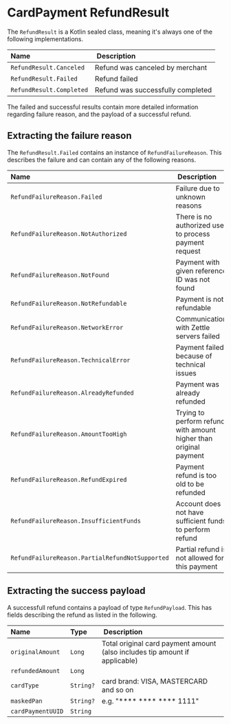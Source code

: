 # CardPayment RefundResult
The `RefundResult` is a Kotlin sealed class, meaning it's always one of the following implementations.

| Name | Description |
|:---|:---|
| `RefundResult.Canceled` | Refund was canceled by merchant |
| `RefundResult.Failed` | Refund failed |
| `RefundResult.Completed` | Refund was successfully completed |

The failed and successful results contain more detailed information regarding failure reason, and the payload of a successful refund.

## Extracting the failure reason
The `RefundResult.Failed` contains an instance of `RefundFailureReason`. This describes the failure and can contain any of the following reasons.

| Name | Description |
|:---|:---|
| `RefundFailureReason.Failed` | Failure due to unknown reasons |
| `RefundFailureReason.NotAuthorized` | There is no authorized user to process payment request |
| `RefundFailureReason.NotFound` | Payment with given reference ID was not found |
| `RefundFailureReason.NotRefundable` | Payment is not refundable |
| `RefundFailureReason.NetworkError` | Communication with Zettle servers failed |
| `RefundFailureReason.TechnicalError` | Payment failed because of technical issues |
| `RefundFailureReason.AlreadyRefunded` | Payment was already refunded |
| `RefundFailureReason.AmountTooHigh` | Trying to perform refund with amount higher than original payment |
| `RefundFailureReason.RefundExpired` | Payment refund is too old to be refunded |
| `RefundFailureReason.InsufficientFunds` | Account does not have sufficient funds to perform refund |
| `RefundFailureReason.PartialRefundNotSupported` | Partial refund is not allowed for this payment |



## Extracting the success payload
A successfull refund contains a payload of type `RefundPayload`. This has fields describing the refund as listed in the following.

| Name | Type | Description |
|:---|:---|:---|
| `originalAmount` | `Long` | Total original card payment amount (also includes tip amount if applicable) |
| `refundedAmount` | `Long` |  |
| `cardType` | `String?` | card brand: VISA, MASTERCARD and so on |
| `maskedPan` | `String?` | e.g. "**** **** **** 1111" |
| `cardPaymentUUID` | `String` |  |


